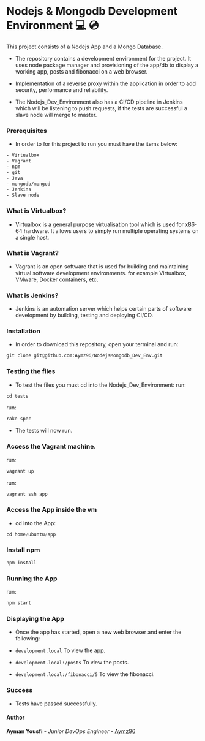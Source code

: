 # Nodejs & Mongodb Development Environment :computer: :cd:

This project consists of a Nodejs App and a Mongo Database.

- The repository contains a development environment for the project. It uses node package manager and provisioning of the app/db to display a working app, posts and fibonacci on a web browser.

- Implementation of a reverse proxy within the application in order to add security, performance and reliability.

- The Nodejs_Dev_Environment also has a CI/CD pipeline in Jenkins which will be listening to push requests, if the tests are successful a slave node will merge to master.

### Prerequisites
- In order to for this project to run you must have the items below:

```CSS
- Virtualbox
- Vagrant
- npm
- git
- Java
- mongodb/mongod
- Jenkins
- Slave node
```

### What is Virtualbox?
- Virtualbox is a general purpose virtualisation tool which is used for x86-64 hardware. It allows users to simply run multiple operating systems on a single host.

### What is Vagrant?
- Vagrant is an open software that is used for building and maintaining virtual software development environments. for example Virtualbox, VMware, Docker containers, etc.

### What is Jenkins?
- Jenkins is an automation server which helps certain parts of software development by building, testing and deploying CI/CD.

### Installation
- In order to download this repository, open your terminal and run:

```python
git clone git@github.com:Aymz96/NodejsMongodb_Dev_Env.git
```
### Testing the files
- To test the files you must cd into the Nodejs_Dev_Environment:
run:
```python
cd tests
```
run:
```python
rake spec
```
- The tests will now run.

### Access the Vagrant machine.
run:
```python
vagrant up
```
run:
```python
vagrant ssh app
```
### Access the App inside the vm
- cd into the App:
```python
cd home/ubuntu/app
```
### Install npm
```python
npm install
```

### Running the App
run:
```python
npm start
```
### Displaying the App
- Once the app has started, open a new web browser and enter the following:

- `development.local` To view the app.

- `development.local:/posts` To view the posts.

- `development.local:/fibonacci/5` To view the fibonacci.

### Success
- Tests have passed successfully.

#### Author
**Ayman Yousfi** - *Junior DevOps Engineer* - [Aymz96](https://github.com/Aymz96)
